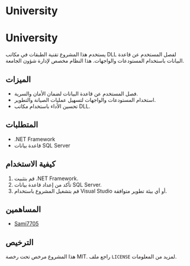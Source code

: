 # University
# University

يستخدم هذا المشروع تقنية الطبقات في مكاتب DLL لفصل المستخدم عن قاعدة البيانات باستخدام المستودعات والواجهات. هذا النظام مخصص لإدارة شؤون الجامعة.

## الميزات

- فصل المستخدم عن قاعدة البيانات لضمان الأمان والسرية.
- استخدام المستودعات والواجهات لتسهيل عمليات الصيانة والتطوير.
- تحسين الأداء باستخدام مكاتب DLL.

## المتطلبات

- .NET Framework
- قاعدة بيانات SQL Server

## كيفية الاستخدام

1. قم بتثبيت .NET Framework.
2. تأكد من إعداد قاعدة بيانات SQL Server.
3. قم بتشغيل المشروع باستخدام Visual Studio أو أي بيئة تطوير متوافقة.

## المساهمين

- [Sami7705](https://github.com/Sami7705)

## الترخيص

هذا المشروع مرخص تحت رخصة MIT. راجع ملف `LICENSE` لمزيد من المعلومات.
